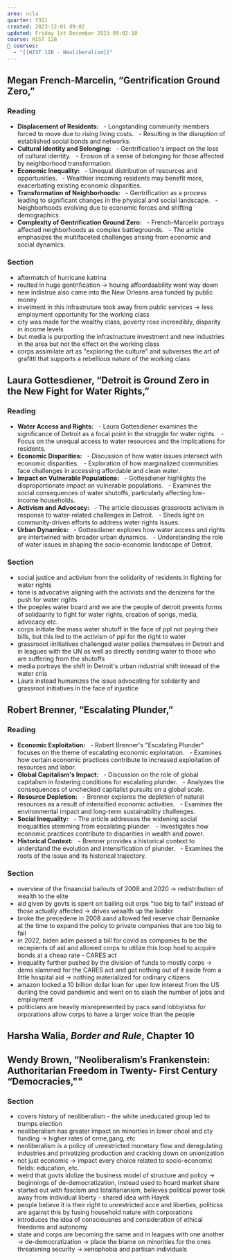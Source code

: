 ```yaml
---
area: ucla
quarter: Y3Q1
created: 2023-12-01 09:02
updated: Friday 1st December 2023 09:02:10
course: HIST 12B
📕 courses:
  - "[[HIST 12B - Neoliberalism]]"
---
```

## Megan French-Marcelin, “Gentrification Ground Zero,” 
### Reading
- **Displacement of Residents:**
  - Longstanding community members forced to move due to rising living costs.
  - Resulting in the disruption of established social bonds and networks.
- **Cultural Identity and Belonging:**
  - Gentrification's impact on the loss of cultural identity.
  - Erosion of a sense of belonging for those affected by neighborhood transformation.
- **Economic Inequality:**
  - Unequal distribution of resources and opportunities.
  - Wealthier incoming residents may benefit more, exacerbating existing economic disparities.
- **Transformation of Neighborhoods:**
  - Gentrification as a process leading to significant changes in the physical and social landscape.
  - Neighborhoods evolving due to economic forces and shifting demographics.
- **Complexity of Gentrification Ground Zero:**
  - French-Marcelin portrays affected neighborhoods as complex battlegrounds.
  - The article emphasizes the multifaceted challenges arising from economic and social dynamics.
### Section
- aftermatch of hurricane katrina
- reulted in huge gentrification -> houing affoordaability went way down
- new indistrue also came into the New Orleans area funded by public money
- invetment in this infrastruture took away from public services -> less employment opportunity for the working class
- city was made for the wealthy class, poverty rose increedibly, disparity in income levels
- but media is purporting the infrastructure investment and new industries in the area but not the effect on the working class
- corps assimilate art as "exploring the culture" and subverses the art of grafitti that supports a rebellious nature of the working class
## Laura Gottesdiener, “Detroit is Ground Zero in the New Fight for Water Rights,”
### Reading
- **Water Access and Rights:**
  - Laura Gottesdiener examines the significance of Detroit as a focal point in the struggle for water rights.
  - Focus on the unequal access to water resources and the implications for residents.
- **Economic Disparities:**
  - Discussion of how water issues intersect with economic disparities.
  - Exploration of how marginalized communities face challenges in accessing affordable and clean water.
- **Impact on Vulnerable Populations:**
  - Gottesdiener highlights the disproportionate impact on vulnerable populations.
  - Examines the social consequences of water shutoffs, particularly affecting low-income households.
- **Activism and Advocacy:**
  - The article discusses grassroots activism in response to water-related challenges in Detroit.
  - Sheds light on community-driven efforts to address water rights issues.
- **Urban Dynamics:**
  - Gottesdiener explores how water access and rights are intertwined with broader urban dynamics.
  - Understanding the role of water issues in shaping the socio-economic landscape of Detroit.
### Section
- social justice and activism from the solidarity of residents in fighting for water rights
- tone is advocative  aligning with the activists and the denizens for the push for water rights
- the poeples water board and we are the people of detroit preents forms of solidaarity to fight for water rights, creation of songs, media, advocacy etc.
- corps initiate the mass water shutoff in the face of ppl not paying their bills, but this led to the activism of ppl for the right to water
- grassrooot iinitiatives challenged water poliies themselves in Detroit and in leagues with the UN as well as directly sending water to those who are suffering from the shutoffs
- media portrays the shift in Detroit's urban industrial shift inteaad of the water criis
- Laura instead humanizes the issue advocating for solidarity and grassroot initiatives in the face of injustice
## Robert Brenner, “Escalating Plunder,” 
### Reading
- **Economic Exploitation:**
  - Robert Brenner's "Escalating Plunder" focuses on the theme of escalating economic exploitation.
  - Examines how certain economic practices contribute to increased exploitation of resources and labor.
- **Global Capitalism's Impact:**
  - Discussion on the role of global capitalism in fostering conditions for escalating plunder.
  - Analyzes the consequences of unchecked capitalist pursuits on a global scale.
- **Resource Depletion:**
  - Brenner explores the depletion of natural resources as a result of intensified economic activities.
  - Examines the environmental impact and long-term sustainability challenges.
- **Social Inequality:**
  - The article addresses the widening social inequalities stemming from escalating plunder.
  - Investigates how economic practices contribute to disparities in wealth and power.
- **Historical Context:**
  - Brenner provides a historical context to understand the evolution and intensification of plunder.
  - Examines the roots of the issue and its historical trajectory.
### Section
- overview of the finaancial bailouts of 2008 and 2020 -> redistribution of wealth to the elite
- aid given by govts is spent on bailing out orps "too big to fail" instead of those actually affected -> drives weaalth up the ladder
- broke the precedene in 2008 aand allowed fed reserve chair Bernanke at the time to expand the policy to private companies that are too big to fail
- in 2022, biden adim passed a bill for covid as companies to be the recepients of aid and allowed corps to utilize this loop hoel to acquire bonds at a cheap rate - CARES act
- inequality further pushed by the division of funds to mostly corps -> dems slammed for the CARES act and got nothing out of it aside from a little hospital aid -> nothing materialized for ordinary citizens
- amazon locked a 10 billion dollar loan for uper low interest from the US duriing the covid pandemic and went on to slash the number of jobs and employment
- politicians are heavily misrepresented by pacs aand lobbyistss for orporations allow corps to have a larger voice than the people
## Harsha Walia, _Border and Rule_, Chapter 10

## Wendy Brown, “Neoliberalism’s Frankenstein: Authoritarian Freedom in Twenty- First Century “Democracies,""
### Section
- covers history of neoliberalism - the white uneducated group led to trumps election
- neoliberalism has greater impact on minorties in lower chool and cty funding -> higher rates of crme,gang, etc
- neoliberalism is a policy of unrestricted monetary flow and deregulating industries and privatizing production and cracking down on unionization
- not just economic -> impact every choice related to socio-economic fields: education, etc.
- weird that govts idolize the business model of structure and policy -> beginnings of de-democratization, instead used to hoard market share
- started out with fascism and totalitarianism, believes political power took away from individual liberty - shared idea with Hayek
- people believe it is their right to unrestricted acce and liberties, politicss are against this by fusing household nature with corporations
- introduces the idea of consciousnes and consideration of ethical freedoms and autonomy
- state and corps are becoming the same and in leagues with one another -> de-democratization -> place the blame on minorities for the ones threatening security -> xenophobia and partisan individuals
